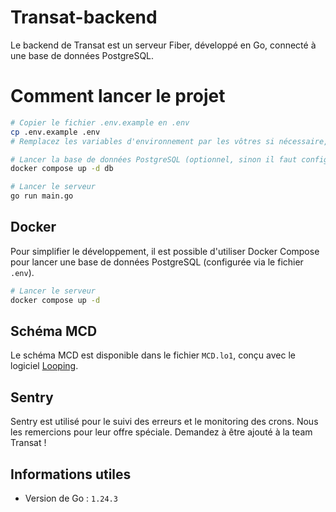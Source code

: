 # Transat-backend

Le backend de Transat est un serveur Fiber, développé en Go, connecté à une base de données PostgreSQL.

# Comment lancer le projet
```bash
# Copier le fichier .env.example en .env
cp .env.example .env
# Remplacez les variables d'environnement par les vôtres si nécessaire, mais ça fonctionnera de base (sans mail)

# Lancer la base de données PostgreSQL (optionnel, sinon il faut configurer la base de données manuellement dans le .env)
docker compose up -d db

# Lancer le serveur
go run main.go
```
 
## Docker
Pour simplifier le développement, il est possible d'utiliser Docker Compose pour lancer une base de données PostgreSQL (configurée via le fichier `.env`).

```bash
# Lancer le serveur
docker compose up -d
```

## Schéma MCD
Le schéma MCD est disponible dans le fichier `MCD.lo1`, conçu avec le logiciel [Looping](https://www.looping-mcd.fr/).

## Sentry
Sentry est utilisé pour le suivi des erreurs et le monitoring des crons. Nous les remercions pour leur offre spéciale.
Demandez à être ajouté à la team Transat !

## Informations utiles
- Version de Go : `1.24.3`

